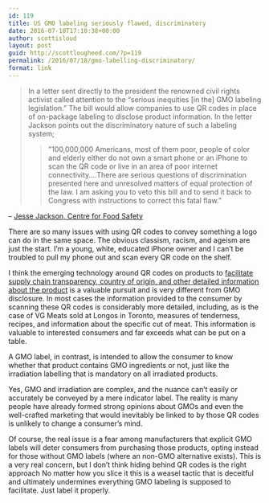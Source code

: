 ```yaml
---
id: 119
title: US GMO labeling seriously flawed, discriminatory
date: 2016-07-18T17:10:38+00:00
author: scottisloud
layout: post
guid: http://scottlougheed.com/?p=119
permalink: /2016/07/18/gmo-labelling-discriminatory/
format: link
---
```

>In a letter sent directly to the president the renowned civil rights activist called attention to the “serious inequities [in the] GMO labeling legislation.” The bill would allow companies to use QR codes in place of on-package labeling to disclose product information. In the letter Jackson points out the discriminatory nature of such a labeling system;  
>
> > "100,000,000 Americans, most of them poor, people of color and elderly either do not own a smart phone or an iPhone to scan the QR code or live in an area of poor internet connectivity....There are serious questions of discrimination presented here and unresolved matters of equal protection of the law. I am asking you to veto this bill and to send it back to Congress with instructions to correct this fatal flaw."

– <a href="http://www.centerforfoodsafety.org/press-releases/4432/rev-jesse-jackson-calls-on-president-obama-to-reject-discriminatory-labeling-bill" target="_blank">Jesse Jackson, Centre for Food Safety</a>

There are so many issues with using QR codes to convey something a logo can do in the same space. The obvious classism, racism, and ageism are just the start. I&#8217;m a young, white, educated iPhone owner and I can&#8217;t be troubled to pull my phone out and scan every QR code on the shelf.

I think the emerging technology around QR codes on products to <a href="http://www.canadiancattlemen.ca/2014/08/07/vg-meats-debuts-tenderness-tested-beef-in-canada/" target="_blank">facilitate supply chain transparency, country of origin, and other detailed information about the product</a> is a valuable pursuit and is very different from GMO disclosure. In most cases the information provided to the consumer by scanning these QR codes is considerably more detailed, including, as is the case of VG Meats sold at Longos in Toronto, measures of tenderness, recipes, and information about the specific cut of meat. This information is valuable to interested consumers and far exceeds what can be put on a table.

A GMO label, in contrast, is intended to allow the consumer to know whether that product contains GMO ingredients or not, just like the irradiation labelling that is mandatory on all irradiated products.

Yes, GMO and irradiation are complex, and the nuance can&#8217;t easily or accurately be conveyed by a mere indicator label. The reality is many people have already formed strong opinions about GMOs and even the well-crafted marketing that would inevitably be linked to by those QR codes is unlikely to change a consumer&#8217;s mind.

Of course, the real issue is a fear among manufacturers that explicit GMO labels will deter consumers from purchasing those products, opting instead for those without GMO labels (where an non-GMO alternative exists). This is a very real concern, but I don&#8217;t think hiding behind QR codes is the right approach No matter how you slice it this is a weasel tactic that is deceitful and ultimately undermines everything GMO labeling is supposed to facilitate. Just label it properly.
